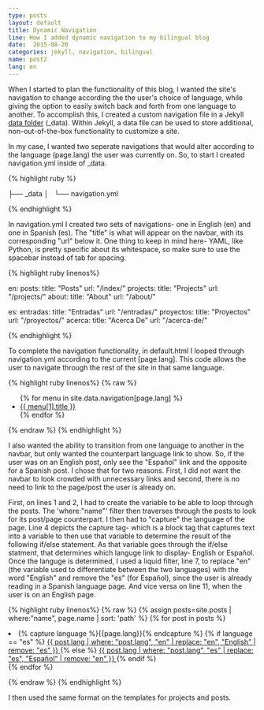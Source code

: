 ```yaml
---
type: posts
layout: default
title: Dynamic Navigation
line: How I added dynamic navigation to my bilingual blog
date:  2015-08-20 
categories: jekyll, navigation, bilingual 
name: post2
lang: en
---
```


When I started to plan the functionality of this blog, I wanted the site's navigation to change according the the user's choice of language, while giving the option to easily switch back and forth from one language to another. To accomplish this, I created a custom navigation file in a Jekyll <html><a href="http://jekyllrb.com/docs/datafiles/" target="_blank"> data folder</a></html> (_data). Within Jekyll, a data file can be used to store additional, non-out-of-the-box functionality to customize a site. 

In my case, I wanted two seperate navigations that would alter according to the language (page.lang) the user was currently on. So, to start I created navigation.yml inside of _data.

{% highlight ruby %}

├── _data
│   └── navigation.yml

{% endhighlight %}

In navigation.yml I created two sets of navigations- one in English (en) and one in Spanish (es). The "title" is what will appear on the navbar, with its corresponding "url" below it. One thing to keep in mind here- YAML, like Python, is pretty specific about its whitespace, so make sure to use the spacebar instead of tab for spacing. 

{% highlight ruby linenos%}

en:
  posts:
    title: "Posts"
    url: "/index/"
  projects:
    title: "Projects"
    url: "/projects/"
  about:
    title: "About"
    url: "/about/"

es:
  entradas: 
    title: "Entradas"
    url: "/entradas/"
  proyectos:
    title: "Proyectos"
    url: "/proyectos/"
  acerca:
    title: "Acerca De"
    url: "/acerca-de/"

{% endhighlight %}

To complete the navigation functionality, in default.html I looped through navigation.yml according to the current [page.lang]. This code allows the user to navigate through the rest of the site in that same language.

{% highlight ruby linenos%}
{% raw %}
            
<ul class="nav navbar-nav pull-right">
    {% for menu in site.data.navigation[page.lang] %}
    <li class="list-inline">
    	<a href="{{ menu[1].url }}">{{ menu[1].title }}</a>
    </li>
    {% endfor %}
</ul>
{% endraw %}
{% endhighlight %}

I also wanted the ability to transition from one language to another in the navbar, but only wanted the counterpart language link to show. So, if the user was on an English post, only see the "Español" link and the opposite for a Spanish post. I chose that for two reasons. First, I did not want the navbar to look crowded with unnecessary links and second, there is no need to link to the page/post the user is already on.     	

First, on lines 1 and 2, I had to create the variable to be able to loop through the posts. The 'where:"name"' filter then traverses through the posts to look for its post/page counterpart. I then had to "capture" the language of the page. Line 4 depicts the capture tag- which is a block tag that captures text into a variable to then use that variable to determine the result of the following if/else statement. As that variable goes through the if/else statment, that determines which languge link to display- English or Español. Once the languge is determined, I used a liquid filter, line 7, to replace "en" (the variable used to differentiate between the two languages) with the word "English" and remove the "es" (for Español), since the user is already reading in a Spanish language page. And vice versa on line 11, when the user is on an English page. 

{% highlight ruby linenos%}
{% raw %}
    {% assign posts=site.posts | where:"name", page.name | sort: 'path' %} 
    {% for post in posts %}
    <li class="lang">
        {% capture language %}{{page.lang}}{% endcapture %} 
        {% if language == "es" %}
        	<a href="{{ post.url }}" class="{{ post.lang }}">
        		{{ post.lang | where: "post.lang", "en" | replace: "en", "English" | remove: "es" }}
        	</a> 
        {% else %}
        	<a href="{{ post.url }}" class="{{ post.lang }}">
        		{{ post.lang | where: "post.lang", "es" | replace: "es", "Español" | remove: "en" }}
        	</a> 
        {% endif %}
    </li>
    {% endfor %}
</ul>

{% endraw %}
{% endhighlight %}   

I then used the same format on the templates for projects and posts.



